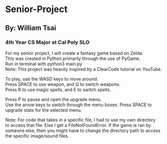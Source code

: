 # Senior-Project
## By: William Tsai

### 4th Year CS Major at Cal Poly SLO

<p>For my senior project, I will create a fantasy game based on Zelda.<br>
This was created in Python primarily through the use of PyGame.<br>
Run in terminal with python3 main.py<br>
Note: This project was heavily inspired by a ClearCode tutorial on YouTube.</p>

<p>To play, use the WASD keys to move around.<br>
Press SPACE to use weapon, and Q to switch weapons.<br>
Press R to use magic spells, and E to switch spells.</p>

<p>Press P to pause and open the upgrade menu.<br>
Use the arrow keys to switch through the menu boxes.
Press SPACE to upgrade stats for the selected menu.</p>

<p>Note: For code that takes in a specific file, I had to use my own directory<br>
to access that file. Else I get a FileNotFoundError. If the game is ran by 
someone else, then you might have to change the directory path to access 
the specific image/sound files.</p>